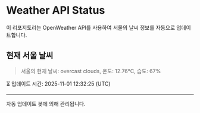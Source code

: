 
# Weather API Status

이 리포지토리는 OpenWeather API를 사용하여 서울의 날씨 정보를 자동으로 업데이트합니다.

## 현재 서울 날씨
> 서울의 현재 날씨: overcast clouds, 온도: 12.76°C, 습도: 67%

⏳ 업데이트 시간: 2025-11-01 12:32:25 (UTC)

---
자동 업데이트 봇에 의해 관리됩니다.
